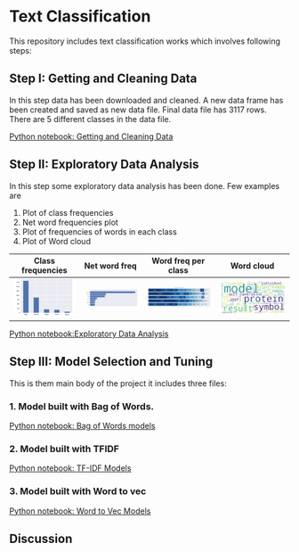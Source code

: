 
[//]: # (Image References)

[image1]: ./pic/1.png
[image2]: ./pic/2.png 
[image3]: ./pic/3.png 
[image4]: ./pic/4.png 


# Text Classification

This repository includes text classification works which involves following steps:


## Step I: Getting and Cleaning Data
In this step data has been downloaded and cleaned. A new data frame has been created and saved as new data file. Final data file has 3117 rows. There are 5 different classes in the data file. 

[Python notebook: Getting and Cleaning Data](https://github.com/Vasuji/text_classification/blob/master/1.Getting_and_cleaning.ipynb)


## Step II: Exploratory Data Analysis
In this step some exploratory data analysis has been done. Few examples are
1. Plot of class frequencies
2. Net word frequencies plot
3. Plot of  frequencies of words in each class
4. Plot of Word cloud



| Class frequencies         | Net word freq     | Word freq per class     | Word cloud |
| ------------- |:-------------:|:-------------:| ------|
|![Left][image1] | ![Center][image2] | ![Right][image3]| ![Right][image4]

[Python notebook:Exploratory Data Analysis](https://github.com/Vasuji/text_classification/blob/master/2.Exploratory_data_analysis.ipynb)


## Step III: Model Selection and Tuning
This is them main body of the project it includes three files:

### 1. Model built with Bag of Words. 

[Python notebook: Bag of Words models](https://github.com/Vasuji/text_classification/blob/master/3.models/4.1.BagOfWords.ipynb)

### 2. Model built with TFIDF

[Python notebook: TF-IDF Models](https://github.com/Vasuji/text_classification/blob/master/3.models/4.2.TF-IDF.ipynb)

### 3. Model built with Word to vec

[Python notebook: Word to Vec Models](https://github.com/Vasuji/text_classification/blob/master/3.models/4.3.Word2Vec.ipynb)


## Discussion


